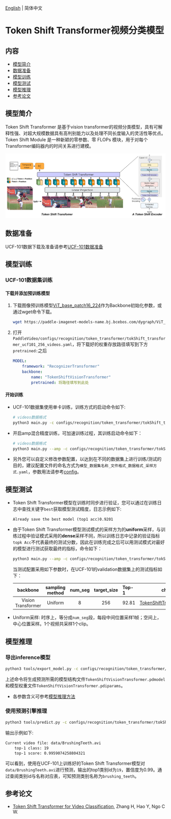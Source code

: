 [English](../../../en/model_zoo/recognition/tokenshift_transformer.md) | 简体中文

# Token Shift Transformer视频分类模型

## 内容

- [模型简介](#模型简介)
- [数据准备](#数据准备)
- [模型训练](#模型训练)
- [模型测试](#模型测试)
- [模型推理](#模型推理)
- [参考论文](#参考论文)


## 模型简介

Token Shift Transformer 是基于vision transformer的视频分类模型，具有可解释性强、对超大规模数据具有高判别能力以及处理不同长度输入的灵活性等优点。Token Shift Module 是一种新颖的零参数、零 FLOPs 模块，用于对每个 Transformer编码器内的时间关系进行建模。

<div align="center">
<img src="../../../images/tokenshift_structure.png">
</div>


## 数据准备

UCF-101数据下载及准备请参考[UCF-101数据准备](../../dataset/ucf101.md)


## 模型训练

### UCF-101数据集训练

#### 下载并添加预训练模型

1. 下载图像预训练模型[ViT_base_patch16_224](https://paddle-imagenet-models-name.bj.bcebos.com/dygraph/ViT_base_patch16_224_pretrained.pdparams)作为Backbone初始化参数，或通过wget命令下载。

   ```bash
   wget https://paddle-imagenet-models-name.bj.bcebos.com/dygraph/ViT_base_patch16_224_pretrained.pdparams
   ```

2. 打开`PaddleVideo/configs/recognition/token_transformer/tokShift_transformer_ucf101_256_videos.yaml`，将下载好的权重存放路径填写到下方`pretrained:`之后

    ```yaml
    MODEL:
        framework: "RecognizerTransformer"
        backbone:
            name: "TokenShiftVisionTransformer"
            pretrained: 将路径填写到此处
    ```

#### 开始训练

- UCF-101数据集使用单卡训练，训练方式的启动命令如下:

    ```bash
    # videos数据格式
    python3 main.py -c configs/recognition/token_transformer/tokShift_transformer_ucf101_256_videos.yaml --validate --seed=1234
    ```
    
- 开启amp混合精度训练，可加速训练过程，其训练启动命令如下：

    ```bash
    # videos数据格式
    python3 main.py --amp -c configs/recognition/token_transformer/tokShift_transformer_ucf101_256_videos.yaml --validate --seed=1234
    ```
    
- 另外您可以自定义修改参数配置，以达到在不同的数据集上进行训练/测试的目的，建议配置文件的命名方式为`模型_数据集名称_文件格式_数据格式_采样方式.yaml`，参数用法请参考[config](../../contribute/config.md)。


## 模型测试

- Token Shift Transformer模型在训练时同步进行验证，您可以通过在训练日志中查找关键字`best`获取模型测试精度，日志示例如下:

  ```
  Already save the best model (top1 acc)0.9201
  ```

- 由于Token Shift Transformer模型测试模式的采样方为的**uniform**采样，与训练过程中验证模式采用的**dense**采样不同，所以训练日志中记录的验证指标`topk Acc`不代表最终的测试分数，因此在训练完成之后可以用测试模式对最好的模型进行测试获取最终的指标，命令如下：

  ```bash
  python3 main.py --amp -c configs/recognition/token_transformer/tokShift_transformer_ucf101_256_videos.yaml --test --seed=1234 -w 'output/TokenShiftVisionTransformer/TokenShiftVisionTransformer_best.pdparams'
  ```


  当测试配置采用如下参数时，在UCF-101的validation数据集上的测试指标如下：

   |      backbone      | sampling method | num_seg | target_size | Top-1 |                         checkpoints                          |
   | :----------------: | :-------------: | :-----: | :---------: | :---- | :----------------------------------------------------------: |
  | Vision Transformer | Uniform | 8 | 256 | 92.81 | [TokenShiftTransformer.pdparams](https://drive.google.com/drive/folders/1k_TpAqaJZYJE8C5g5pT9phdyk9DrY_XL?usp=sharing) |


- Uniform采样: 时序上，等分成`num_seg`段，每段中间位置采样1帧；空间上，中心位置采样。1个视频共采样1个clip。

## 模型推理

### 导出inference模型

```bash
python3 tools/export_model.py -c configs/recognition/token_transformer/tokShift_transformer_ucf101_256_videos.yaml -p 'output/TokenShiftVisionTransformer/TokenShiftVisionTransformer_best.pdparams'
```

上述命令将生成预测所需的模型结构文件`TokenShiftVisionTransformer.pdmodel`和模型权重文件`TokenShiftVisionTransformer.pdiparams`。

- 各参数含义可参考[模型推理方法](../../usage.md#5-模型推理)

### 使用预测引擎推理

```bash
python3 tools/predict.py -c configs/recognition/token_transformer/tokShift_transformer_ucf101_256_videos.yaml -i 'data/BrushingTeeth.avi' --model_file ./inference/TokenShiftVisionTransformer.pdmodel --params_file ./inference/TokenShiftVisionTransformer.pdiparams
```

输出示例如下:

```
Current video file: data/BrushingTeeth.avi
	top-1 class: 19
	top-1 score: 0.9959074258804321
```

可以看到，使用在UCF-101上训练好的Token Shift Transformer模型对`data/BrushingTeeth.avi`进行预测，输出的top1类别id为`19`，置信度为0.99。通过查阅类别id与名称对应表，可知预测类别名称为`brushing_teeth`。

## 参考论文

- [Token Shift Transformer for Video Classification](https://arxiv.org/pdf/2108.02432v1.pdf), Zhang H, Hao Y, Ngo C W.
